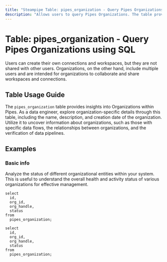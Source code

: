 ```yaml
---
title: "Steampipe Table: pipes_organization - Query Pipes Organizations using SQL"
description: "Allows users to query Pipes Organizations. The table provides details such as the organization's name, description, and the date it was created."
---
```


# Table: pipes_organization - Query Pipes Organizations using SQL

Users can create their own connections and workspaces, but they are not shared with other users. Organizations, on the other hand, include multiple users and are intended for organizations to collaborate and share workspaces and connections.

## Table Usage Guide

The `pipes_organization` table provides insights into Organizations within Pipes. As a data engineer, explore organization-specific details through this table, including the name, description, and creation date of the organization. Utilize it to uncover information about organizations, such as those with specific data flows, the relationships between organizations, and the verification of data pipelines.

## Examples

### Basic info
Analyze the status of different organizational entities within your system. This is useful to understand the overall health and activity status of various organizations for effective management.

```sql+postgres
select
  id,
  org_id,
  org_handle,
  status
from
  pipes_organization;
```

```sql+sqlite
select
  id,
  org_id,
  org_handle,
  status
from
  pipes_organization;
```